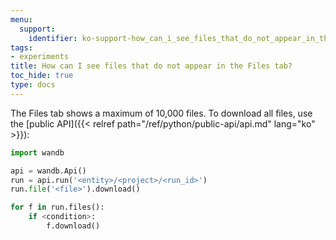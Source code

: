 ```yaml
---
menu:
  support:
    identifier: ko-support-how_can_i_see_files_that_do_not_appear_in_the_files_tab
tags:
- experiments
title: How can I see files that do not appear in the Files tab?
toc_hide: true
type: docs
---
```


The Files tab shows a maximum of 10,000 files. To download all files, use the [public API]({{< relref path="/ref/python/public-api/api.md" lang="ko" >}}):

```python
import wandb

api = wandb.Api()
run = api.run('<entity>/<project>/<run_id>')
run.file('<file>').download()

for f in run.files():
    if <condition>:
        f.download()
```